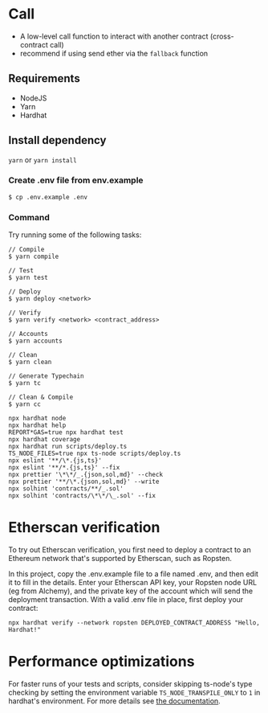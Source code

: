 # Call

- A low-level call function to interact with another contract (cross-contract call)
- recommend if using send ether via the `fallback` function

## Requirements

- NodeJS
- Yarn
- Hardhat

## Install dependency

`yarn` or `yarn install`

### Create .env file from env.example

```
$ cp .env.example .env
```

### Command

Try running some of the following tasks:

```shell
// Compile
$ yarn compile

// Test
$ yarn test

// Deploy
$ yarn deploy <network>

// Verify
$ yarn verify <network> <contract_address>

// Accounts
$ yarn accounts

// Clean
$ yarn clean

// Generate Typechain
$ yarn tc

// Clean & Compile
$ yarn cc

```

```
npx hardhat node
npx hardhat help
REPORT*GAS=true npx hardhat test
npx hardhat coverage
npx hardhat run scripts/deploy.ts
TS_NODE_FILES=true npx ts-node scripts/deploy.ts
npx eslint '**/\*.{js,ts}'
npx eslint '**/*.{js,ts}' --fix
npx prettier '\*\*/_.{json,sol,md}' --check
npx prettier '**/\*.{json,sol,md}' --write
npx solhint 'contracts/**/_.sol'
npx solhint 'contracts/\*\*/\_.sol' --fix

```

# Etherscan verification

To try out Etherscan verification, you first need to deploy a contract to an Ethereum network that's supported by Etherscan, such as Ropsten.

In this project, copy the .env.example file to a file named .env, and then edit it to fill in the details. Enter your Etherscan API key, your Ropsten node URL (eg from Alchemy), and the private key of the account which will send the deployment transaction. With a valid .env file in place, first deploy your contract:

```shell
npx hardhat verify --network ropsten DEPLOYED_CONTRACT_ADDRESS "Hello, Hardhat!"
```

# Performance optimizations

For faster runs of your tests and scripts, consider skipping ts-node's type checking by setting the environment variable `TS_NODE_TRANSPILE_ONLY` to `1` in hardhat's environment. For more details see [the documentation](https://hardhat.org/guides/typescript.html#performance-optimizations).
